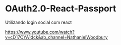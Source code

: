# OAuth2.0-React-Passport
Utilizando login social com react


https://www.youtube.com/watch?v=cD17CYA1dck&ab_channel=NathanielWoodbury
